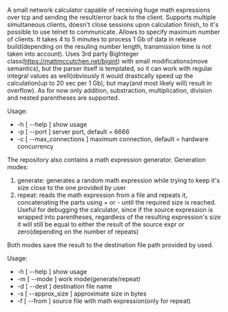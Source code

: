 A small network calculator capable of receiving huge math expressions over tcp and sending the result/error back to the client.
Supports multiple simultaneous clients, doesn't close sessions upon calculation finish, to it's possible to use telnet to communicate. Allows to specify maximum number of clients. It takes 4 to 5 minutes to process 1 Gb of data in release build(depending on the resuling number length, transmission time is not taken into account). Uses 3rd party BigInteger class(https://mattmccutchen.net/bigint) with small modifications(move semantics), but the parser itself is templated, so it can work with regular integral values as well(obviously it would drastically speed up the calculation(up to 20 sec per 1 Gb), but may(and most likely will) result in overflow). As for now only addition, substraction, multiplication, division and nested parentheses are supported.

Usage:
  * -h [ --help ]            show usage
  * -p [ --port ]            server port, default = 6666
  * -c [ --max_connections ] maximum connection, default = hardware concurrency

The repository also contains a math expression generator.
Generation modes:
1) generate: generates a random math expression while trying to keep it's size close to the one provided by user
2) repeat: reads the math expression from a file and repeats it, concatenating the parts using + or - until the required size is reached. Useful for debugging the calculator, since if the source expression is wrapped into parentheses, regardless of the resulting expression's size it will still be equal to either the result of the source expr or zero(depending on the number of repeats)

Both modes save the result to the destination file path provided by used.

Usage:
  * -h [ --help ]         show usage
  * -m [ --mode ]         work mode(generate/repeat)
  * -d [ --dest ]         destination file name
  * -s [ --approx_size ]  approximate size in bytes
  * -f [ --from ]         source file with math expression(only for repeat)
